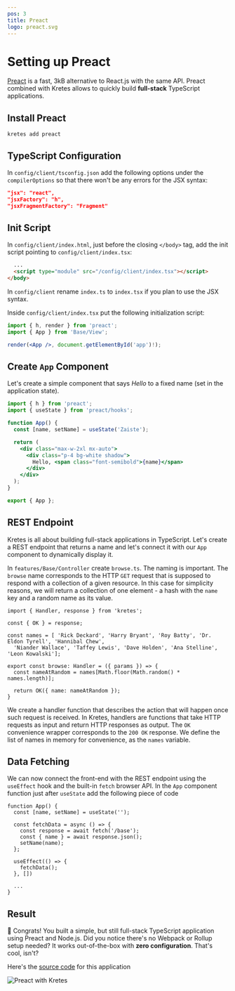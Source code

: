 ```yaml
---
pos: 3
title: Preact
logo: preact.svg
---
```


# Setting up Preact

[Preact](https://preactjs.com/) is a fast, 3kB alternative to React.js with the same API. Preact combined with Kretes allows to quickly build **full-stack** TypeScript applications.

## Install Preact

```
kretes add preact
```

## TypeScript Configuration

In `config/client/tsconfig.json` add the following options under the `compilerOptions` so that there won't be any errors for the JSX syntax:

```json
"jsx": "react",
"jsxFactory": "h",
"jsxFragmentFactory": "Fragment"
```

## Init Script

In `config/client/index.html`, just before the closing `</body>` tag, add the init script pointing to `config/client/index.tsx`:

```html
  ...
  <script type="module" src="/config/client/index.tsx"></script>
</body>
```

In `config/client` rename `index.ts` to `index.tsx` if you plan to use the JSX syntax.

Inside `config/client/index.tsx` put the following initialization script:

```jsx
import { h, render } from 'preact';
import { App } from 'Base/View';

render(<App />, document.getElementById('app')!);
```

## Create `App` Component

Let's create a simple component that says *Hello* to a fixed name (set in the application state).

```jsx
import { h } from 'preact';
import { useState } from 'preact/hooks';

function App() {
  const [name, setName] = useState('Zaiste');

  return (
    <div class="max-w-2xl mx-auto">
      <div class="p-4 bg-white shadow">
        Hello, <span class="font-semibold">{name}</span>
      </div>
    </div>
  );
}

export { App };
```


## REST Endpoint

Kretes is all about building full-stack applications in TypeScript. Let's create a REST endpoint that returns a name and let's connect it with our `App` component to dynamically display it.

In `features/Base/Controller` create `browse.ts`. The naming is important. The `browse` name corresponds to the HTTP `GET` request that is supposed to respond with a collection of a given resource. In this case for simplicity reasons, we will return a collection of one element - a hash with the `name` key and a random name as its value.

```tsx
import { Handler, response } from 'kretes';

const { OK } = response;

const names = [ 'Rick Deckard', 'Harry Bryant', 'Roy Batty', 'Dr. Eldon Tyrell', 'Hannibal Chew',
  'Niander Wallace', 'Taffey Lewis', 'Dave Holden', 'Ana Stelline', 'Leon Kowalski'];

export const browse: Handler = ({ params }) => {
  const nameAtRandom = names[Math.floor(Math.random() * names.length)];

  return OK({ name: nameAtRandom });
}

```

We create a handler function that describes the action that will happen once such request is received. In Kretes, handlers are functions that take HTTP requests as input and return HTTP responses as output. The `OK` convenience wrapper corresponds to the `200 OK` response. We define the list of names in memory for convenience, as the `names` variable.

## Data Fetching

We can now connect the front-end with the REST endpoint using the `useEffect` hook and the built-in `fetch` browser API. In the `App` component function just after `useState` add the following piece of code

```tsx
function App() {
  const [name, setName] = useState('');

  const fetchData = async () => {
    const response = await fetch('/base');
    const { name } = await response.json();
    setName(name);
  };

  useEffect(() => {
    fetchData();
  }, [])

  ...
}
```

## Result

🎉 Congrats! You built a simple, but still full-stack TypeScript application using Preact and Node.js. Did you notice there's no Webpack or Rollup setup needed? It works out-of-the-box with **zero configuration**. That's cool, isn't?

Here's the [source code](https://github.com/kreteshq/preact-kretes-example) for this application

![Preact with Kretes](https://user-images.githubusercontent.com/200613/90030019-d80dce80-dcbb-11ea-9f7c-928050f8943c.gif)

